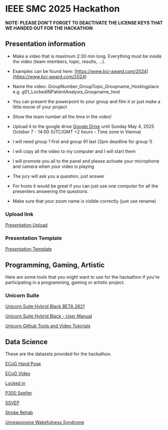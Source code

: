 # IEEE SMC 2025 Hackathon

**NOTE: PLEASE DON'T FORGET TO DEACTIVATE THE LICENSE KEYS THAT WE HANDED OUT FOR THE HACKATHON** 

## Presentation information

- Make a video that is maximum 2:30 min long. Everything must be inside the video (team-members, topic, results, ...).

- Examples can be found here: [https://www.bci-award.com/2024](https://www.bci-award.com/2024)

- Name the video: GroupNumber_GroupTopic_Groupname_Hostingplace e.g. g01_LockedINPatientAnalysis_Groupname_host

- You can present the powerpoint to your group and film it or just make a little movie of your project

- Show the team number all the time in the video!

- Upload it to the google drive [Google Drive](https://drive.google.com/drive/folders/1QEy5b0DMtrkyUZ2MnAOehZ40S1QbvAi_?usp=sharing) until Sunday May 4, 2025  October 7 - 14:00 (UTC/GMT +2 hours - Time zone in Vienna)

- I will need group 1 first and group 91 last (2pm deadline for group 1)

- I will copy all the video to my computer and I will start them

- I will promote you all to the panel and please activate your microphone and camera when your video is playing

- The jury will ask you a question, just answer

- For hosts it would be great if you can just use one computer for all the presenters answering the questions.

- Make sure that your zoom name is visible correctly (just use rename)

### Upload link

[Presentation Upload](https://drive.google.com/drive/folders/1QEy5b0DMtrkyUZ2MnAOehZ40S1QbvAi_?usp=sharing)

### Presentation Template

[Presentation Template ](./Presentation%20Template/template-hackathon-presentation.pptx)

## Programming, Gaming, Artistic

Here are some tools that you might want to use for the hackathon if you're participating in a programming, gaming or artistic project.

### Unicorn Suite

[Unicorn Suite Hybrid Black BETA 2621](https://github.com/unicorn-bi/Unicorn-Suite-Hybrid-Black-User-Manual/releases/download/UnicornSuiteHybridBlackBeta124002621/Unicorn.Suite.1.24.00.BETA.2621.zip)

[Unicorn Suite Hybrid Black - User Manual](https://github.com/unicorn-bi/Unicorn-Suite-Hybrid-Black-User-Manual)

[Unicorn Github Tools and Video Tutorials](https://github.com/unicorn-bi/Unicorn-Suite-Hybrid-Black)

## Data Science

These are the datasets provided for the hackathon.

[ECoG Hand Pose](https://www.gtec.at/downloads_QyTs23/Hackathon/ecog-hand-pose.rar)

[ECoG Video](https://www.gtec.at/downloads_QyTs23/Hackathon/ecog-video.rar)

[Locked in](https://www.gtec.at/downloads_QyTs23/Hackathon/locked-in.rar)

[P300 Speller](https://www.gtec.at/downloads_QyTs23/Hackathon/p300-speller.rar)

[SSVEP](https://www.gtec.at/kunden/631546_4521/gtec.at/www/downloads_QyTs23/Hackathon/ssvep.zip)

[Stroke Rehab](https://www.gtec.at/downloads_QyTs23/Hackathon/stroke-rehab.rar)

[Unresponsive Wakefulness Syndrome](https://www.gtec.at/downloads_QyTs23/Hackathon/unresponsive-wakefulness-syndrome.rar)
